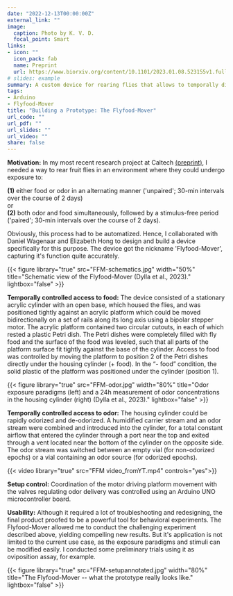 ```yaml
---
date: "2022-12-13T00:00:00Z"
external_link: ""
image:
  caption: Photo by K. V. D.
  focal_point: Smart
links:
- icon: ""
  icon_pack: fab
  name: Preprint
  url: https://www.biorxiv.org/content/10.1101/2023.01.08.523155v1.full.pdf
# slides: example
summary: A custom device for rearing flies that allows to temporally disassociate chronic exposure to a specific odor from the presence of food.
tags: 
- Arduino
- Flyfood-Mover
title: "Building a Prototype: The Flyfood-Mover"
url_code: ""
url_pdf: ""
url_slides: ""
url_video: ""
share: false
---
```


**Motivation:** In my most recent research project at Caltech [(preprint)](https://www.biorxiv.org/content/10.1101/2023.01.08.523155v1), I needed a way to rear fruit flies in an environment where they could undergo exposure to:

**(1)** either food or odor in an alternating manner ('unpaired'; 30-min intervals over the course of 2 days)  
or   
**(2)** both odor and food simultaneously, followed by a stimulus-free period ('paired'; 30-min intervals over the course of 2 days). 

Obviously, this process had to be automatized. Hence, I collaborated with Daniel Wagenaar and Elizabeth Hong to design and build a device specifically for this purpose. The device got the nickname 'Flyfood-Mover', capturing it's function quite accurately.

{{< figure library="true" src="FFM-schematics.jpg" width="50%" title="Schematic view of the Flyfood-Mover (Dylla et al., 2023)." lightbox="false" >}}

**Temporally controlled access to food:** The device consisted of a stationary acrylic cylinder with an open base, which housed the flies, and was positioned tightly against an acrylic platform which could be moved bidirectionally on a set of rails along its long axis using a bipolar stepper motor. The acrylic platform contained two circular cutouts, in each of which rested a plastic Petri dish. The Petri dishes were completely filled with fly food and the surface of the food was leveled, such that all parts of the platform surface fit tightly against the base of the cylinder. Access to food was controlled by moving the platform to position 2 of the Petri dishes directly under the housing cylinder (+ food). In the “- food” condition, the solid plastic of the platform was positioned under the cylinder (position 1).

{{< figure library="true" src="FFM-odor.jpg" width="80%" title="Odor exposure paradigms (left) and a 24h measurement of odor concentrations in the housing cylinder (right) (Dylla et al., 2023)." lightbox="false" >}}

**Temporally controlled access to odor:** The housing cylinder could be rapidly odorized and de-odorized. A humidified carrier stream and an odor stream were combined and introduced into the cylinder, for a total constant airflow that entered the cylinder through a port near the top and exited through a vent located near the bottom of the cylinder on the opposite side. The odor stream was switched between an empty vial (for non-odorized epochs) or a vial containing an odor source (for odorized epochs).

{{< video library="true" src="FFM video_fromYT.mp4" controls="yes">}}

**Setup control:** Coordination of the motor driving platform movement with the valves regulating odor delivery was controlled using an Arduino UNO microcontroller board. 

**Usability:** Although it required a lot of troubleshooting and redesigning, the final product proofed to be a powerful tool for behavioral experiments. The Flyfood-Mover allowed me to conduct the challenging experiment described above, yielding compelling new results. But it's application is not limited to the current use case, as the exposure paradigms and stimuli can be modified easily. I conducted some preliminary trials using it as oviposition assay, for example.

{{< figure library="true" src="FFM-setupannotated.jpg" width="80%" title="The Flyfood-Mover -- what the prototype really looks like." lightbox="false" >}}
